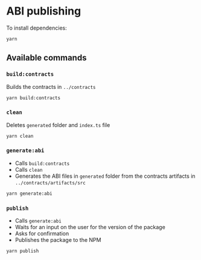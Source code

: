# ABI publishing

To install dependencies:

```bash
yarn
```

## Available commands

### `build:contracts`

Builds the contracts in `../contracts`

```bash
yarn build:contracts
```

### `clean`

Deletes `generated` folder and `index.ts` file

```bash
yarn clean
```

### `generate:abi`

- Calls `build:contracts`
- Calls `clean`
- Generates the ABI files in `generated` folder from the contracts artifacts in `../contracts/artifacts/src`

```bash
yarn generate:abi
```

### `publish`

- Calls `generate:abi`
- Waits for an input on the user for the version of the package
- Asks for confirmation
- Publishes the package to the NPM

```bash
yarn publish
```
